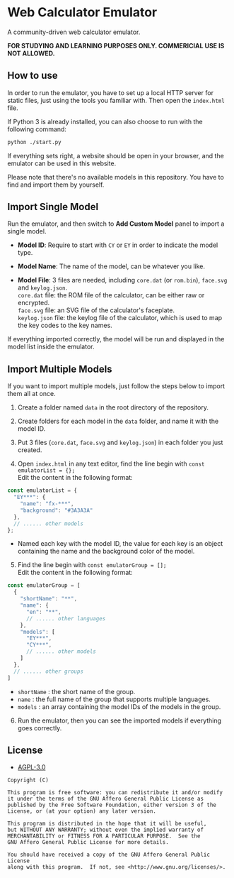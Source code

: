 # Web Calculator Emulator

A community-driven web calculator emulator.

**FOR STUDYING AND LEARNING PURPOSES ONLY. COMMERICIAL USE IS NOT ALLOWED.**

## How to use

In order to run the emulator, you have to set up a local HTTP server for static files, just using the tools you familiar with. Then open the `index.html` file. 

If Python 3 is already installed, you can also choose to run with the following command:

```bash
python ./start.py
```

If everything sets right, a website should be open in your browser, and the emulator can be used in this website.

Please note that there's no available models in this repository. You have to find and import them by yourself.

## Import Single Model

Run the emulator, and then switch to **Add Custom Model** panel to import a single model.

- **Model ID**: Require to start with `CY` or `EY` in order to indicate the model type.

- **Model Name**: The name of the model, can be whatever you like.

- **Model File**: 3 files are needed, including `core.dat` (or `rom.bin`), `face.svg` and `keylog.json`. <br> `core.dat` file: the ROM file of the calculator, can be either raw or encrypted. <br> `face.svg` file: an SVG file of the calculator's faceplate.<br> `keylog.json` file: the keylog file of the calculator, which is used to map the key codes to the key names.

If everything imported correctly, the model will be run and displayed in the model list inside the emulator.

## Import Multiple Models

If you want to import multiple models, just follow the steps below to import them all at once.

1. Create a folder named `data` in the root directory of the repository.

2. Create folders for each model in the `data` folder, and name it with the model ID.

3. Put 3 files (`core.dat`, `face.svg` and `keylog.json`) in each folder you just created.

4. Open `index.html` in any text editor, find the line begin with `const emulatorList = {};` <br>Edit the content in the following format:

```javascript
const emulatorList = {
  "EY***": {
    "name": "fx-***",
    "background": "#3A3A3A"
  },
  // ...... other models
};
```
- Named each key with the model ID, the value for each key is an object containing the name and the background color of the model.

5. Find the line begin with `const emulatorGroup = [];` <br>Edit the content in the following format:

```javascript
const emulatorGroup = [
  {
    "shortName": "**",
    "name": {
      "en": "**",
      // ...... other languages
    },
    "models": [
      "EY***",
      "CY***",
      // ...... other models
    ]
  },
  // ...... other groups
]
```
- `shortName` : the short name of the group.
- `name` : the full name of the group that supports multiple languages.
- `models` : an array containing the model IDs of the models in the group.

6. Run the emulator, then you can see the imported models if everything goes correctly.

## License

- [AGPL-3.0](https://www.gnu.org/licenses/agpl-3.0.html)

```
Copyright (C)

This program is free software: you can redistribute it and/or modify
it under the terms of the GNU Affero General Public License as
published by the Free Software Foundation, either version 3 of the
License, or (at your option) any later version.

This program is distributed in the hope that it will be useful,
but WITHOUT ANY WARRANTY; without even the implied warranty of
MERCHANTABILITY or FITNESS FOR A PARTICULAR PURPOSE.  See the
GNU Affero General Public License for more details.

You should have received a copy of the GNU Affero General Public License
along with this program.  If not, see <http://www.gnu.org/licenses/>.
```

